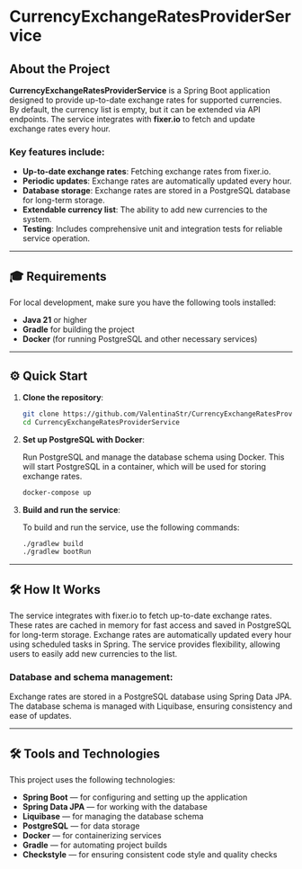 # CurrencyExchangeRatesProviderService 

## About the Project
**CurrencyExchangeRatesProviderService** is a Spring Boot application designed to provide up-to-date exchange rates for supported currencies. By default, the currency list is empty, but it can be extended via API endpoints. The service integrates with **fixer.io** to fetch and update exchange rates every hour.

### Key features include:
- **Up-to-date exchange rates**: Fetching exchange rates from fixer.io.
- **Periodic updates**: Exchange rates are automatically updated every hour.
- **Database storage**: Exchange rates are stored in a PostgreSQL database for long-term storage.
- **Extendable currency list**: The ability to add new currencies to the system.
- **Testing**: Includes comprehensive unit and integration tests for reliable service operation.

---

## 🎓 Requirements
For local development, make sure you have the following tools installed:
- **Java 21** or higher
- **Gradle** for building the project
- **Docker** (for running PostgreSQL and other necessary services)

---

## ⚙️ Quick Start

1. **Clone the repository**:

   ```bash
   git clone https://github.com/ValentinaStr/CurrencyExchangeRatesProviderService.git
   cd CurrencyExchangeRatesProviderService

2. **Set up PostgreSQL with Docker**:

   Run PostgreSQL and manage the database schema using Docker. This will start PostgreSQL in a container, which will be used for storing exchange rates.

   ```bash
   docker-compose up

3. **Build and run the service**:

   To build and run the service, use the following commands:

   ```bash
   ./gradlew build
   ./gradlew bootRun

---

## 🛠️ How It Works

The service integrates with fixer.io to fetch up-to-date exchange rates. These rates are cached in memory for fast access and saved in PostgreSQL for long-term storage. Exchange rates are automatically updated every hour using scheduled tasks in Spring. The service provides flexibility, allowing users to easily add new currencies to the list.

### Database and schema management:
Exchange rates are stored in a PostgreSQL database using Spring Data JPA. The database schema is managed with Liquibase, ensuring consistency and ease of updates.

---

## 🛠️ Tools and Technologies

This project uses the following technologies:
- **Spring Boot** — for configuring and setting up the application
- **Spring Data JPA** — for working with the database
- **Liquibase** — for managing the database schema
- **PostgreSQL** — for data storage
- **Docker** — for containerizing services
- **Gradle** — for automating project builds
- **Checkstyle** — for ensuring consistent code style and quality checks
